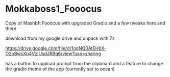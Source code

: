 # Mokkaboss1_Fooocus
Copy of Mashb1t Fooocus with upgraded Gradio and a few tweaks here and there

download from my google drive and unpack with 7z

https://drive.google.com/file/d/1oqNQ0AtEHbX-O2oBwsXp4VzIUsdJRBq6/view?usp=sharing

has a button to uppload prompt from the clipboard and a feature to change the gradio theme of the app (currently set to ocean)
